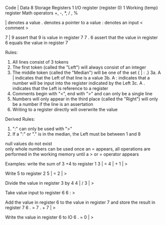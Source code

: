 Code | Data
8 Storage Registers
1 I/O register (register 0)
1 Working (temp) register
Math operators +, -, *, / , %

| denotes a value
. denotes a pointer to a value
: denotes an input
< comment >

7 | 9 assert that 9 is value in register 7
7 . 6 assert that the value in register 6 equals the value in register 7

Rules:
1. All lines consist of 3 tokens
2. The first token (called the "Left") will always consist of an integer
3. The middle token (called the "Median") will be one of the set { | : .}
    3a. A | indicates that the Left of that line is a value
    3b. A : indicates that a number will be input into the register indicated by the Left
    3c. A . indicates that the Left is reference to a register
4. Comments begin with "<", end with ">" and can only be a single line
6. Numbers will only appear in the third place (called the "Right") will only be a number if the line is an assertation
7. Writing to a register directly will overwrite the value


Derived Rules:
1. ":" can only be used with ">"
2. If a ":" or "." is in the median, the Left must be between 1 and 8

null values do not exist    
only whole numbers can be used
once an = appears, all operations are performed in the working memory until a > or = operator appears


Examples:
write the sum of 3 +4 to register 1
3 | =
4 | +
1 | >

Write 5 to register 2
5 | =
2 | >

Divide the value in register 3 by 4
4 | /
3 | >

Take value input to register 6
6 : >

Add the value in register 6 to the value in register 7 and store the result in register 7
6 . =
7 . +
7 | >

Write the value in register 6 to IO
6 . =
0 | >



